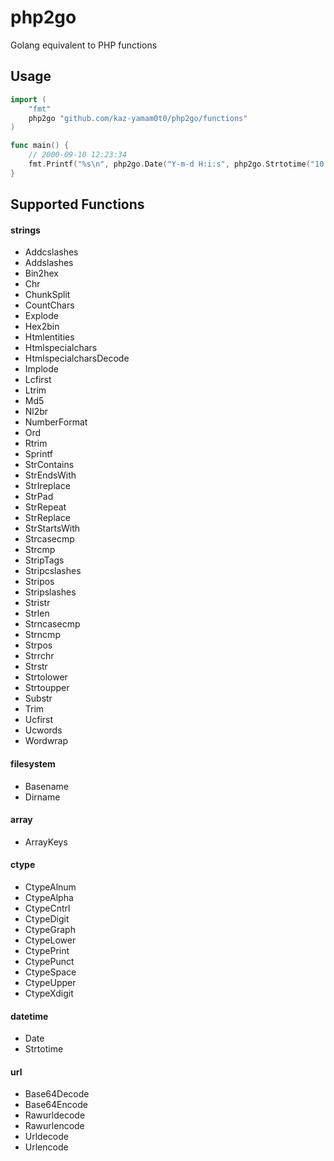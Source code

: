 # php2go
Golang equivalent to PHP functions

## Usage

```go
import (
	"fmt"
	php2go "github.com/kaz-yamam0t0/php2go/functions"
)

func main() {
	// 2000-09-10 12:23:34
	fmt.Printf("%s\n", php2go.Date("Y-m-d H:i:s", php2go.Strtotime("10 September 2000 12:23:34")))
}
```

## Supported Functions

#### strings

* Addcslashes
* Addslashes
* Bin2hex
* Chr
* ChunkSplit
* CountChars
* Explode
* Hex2bin
* Htmlentities
* Htmlspecialchars
* HtmlspecialcharsDecode
* Implode
* Lcfirst
* Ltrim
* Md5
* Nl2br
* NumberFormat
* Ord
* Rtrim
* Sprintf
* StrContains
* StrEndsWith
* StrIreplace
* StrPad
* StrRepeat
* StrReplace
* StrStartsWith
* Strcasecmp
* Strcmp
* StripTags
* Stripcslashes
* Stripos
* Stripslashes
* Stristr
* Strlen
* Strncasecmp
* Strncmp
* Strpos
* Strrchr
* Strstr
* Strtolower
* Strtoupper
* Substr
* Trim
* Ucfirst
* Ucwords
* Wordwrap

#### filesystem

* Basename
* Dirname

#### array

* ArrayKeys

#### ctype

* CtypeAlnum
* CtypeAlpha
* CtypeCntrl
* CtypeDigit
* CtypeGraph
* CtypeLower
* CtypePrint
* CtypePunct
* CtypeSpace
* CtypeUpper
* CtypeXdigit

#### datetime

* Date
* Strtotime

#### url

* Base64Decode
* Base64Encode
* Rawurldecode
* Rawurlencode
* Urldecode
* Urlencode